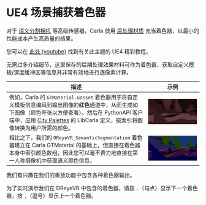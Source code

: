 # UE4 场景捕获着色器

对于 [语义分割相机](https://carla.readthedocs.io/en/0.9.13/ref_sensors/#semantic-segmentation-camera) 等高级传感器，Carla 使用 [后处理材质](https://github.com/carla-simulator/carla/tree/master/Unreal/CarlaUE4/Plugins/Carla/Content/PostProcessingMaterials) 充当着色器，以最小的性能成本产生高质量的结果。

您可以在 [此处 (youtube)](https://www.youtube.com/watch?v=PiQ_JLJKi0M)  找到有关此主题的 UE4 精彩教程。

无需过多介绍细节，这里保存的后期处理效果材料可作为着色器，获取自定义模板/深度缓冲区等信息并非常有效地进行逐像素计算。

| 描述                                                                                                                                                                                                                                                                           | 示例                                              |
|------------------------------------------------------------------------------------------------------------------------------------------------------------------------------------------------------------------------------------------------------------------------------|-------------------------------------------------|
| 例如，Carla 的 `GTMaterial.uasset` 着色器用于将自定义模板信息编码到输出图像的**红色**通道中，从而生成如下图像（颜色夸张以方便查看）。然后在 PythonAPI 客户端中，应用 [City Palettes](https://github.com/OpenHUTB/carla/blob/OpenHUTB/LibCarla/source/carla/image/CityScapesPalette.h) 的 LibCarla 定义，按索引将图像转换为用户所需的颜色。                | ![red_encode](Figures/Shaders/red_encode.jpg)   |
| 相比之下，我们的 `DReyeVR_SemanticSegmentation` 着色器建立在 Carla GTMaterial 的基础上，但直接在着色器本身中索引颜色数组，因此您可以毫不费力地直接在第一人称摄像机中获取语义颜色信息。 | ![rgb_encode](Figures/Shaders/semantic_seg.jpg) |

我们有兴趣在我们的重放功能中包含各种着色器输出。

为了实时演示我们在 DReyeVR 中包含的着色器，请按 `.`（句点）显示下一个着色器，按 `,`（逗号）显示上一个着色器。
